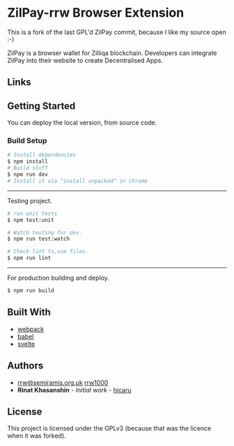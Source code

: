 # ZilPay-rrw Browser Extension

This is a fork of the last GPL'd ZilPay commit, because I like my source open :-)

ZilPay is a browser wallet for Zilliqa blockchain. Developers can integrate ZilPay into their website to create Decentralised Apps.

## Links

## Getting Started
You can deploy the local version, from source code.

### Build Setup


``` bash
# Install dependencies
$ npm install
# Build stuff
$ npm run dev
# Install it via "install unpacked" in chrome
```

---

Testing project.
``` bash
# run unit tests
$ npm test:unit

# Watch testing for dev.
$ npm run test:watch

# Check lint ts,vue files.
$ npm run lint

```

---

For production building and deploy.
``` bash
$ npm run build
```

## Built With

* [webpack](https://github.com/webpack/webpack)
* [babel](https://github.com/babel/babel)
* [svelte](https://github.com/sveltejs/svelte)

## Authors

* rrw@semiramis.org.uk [rrw1000](https://github.com/rrw1000)
* **Rinat Khasanshin** - *Initial work* - [hicaru](https://github.com/hicaru)

## License

This project is licensed under the GPLv3 (because that was the licence when it was forked).




